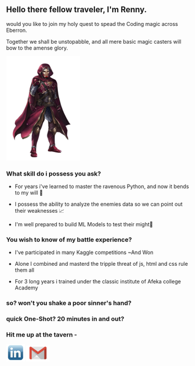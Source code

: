 ## Hello there fellow traveler, I'm Renny.

would you like to join my holy quest to spead the Coding magic across Eberron.

Together we shall be unstopabble, and all mere basic magic casters will bow to the amense glory.

<img src="https://github.com/RennyCode/Rennycode/blob/main/summoner.png" width="200px">  </img>

### What skill do i possess you ask?

* For years i've learned to master the ravenous Python, and now it bends to my will 🐍

* I possess the ability to analyze the enemies data so we can point out their weaknesses 📈

* I'm well prepared to build ML Models to test their might:snake:

### You wish to know of my battle experience?

* I've participated in many Kaggle competitions ~And Won

* Alone I combined and masterd the tripple threat of js, html and css rule them all

* For 3 long years i trained under the classic institute of Afeka college Academy 

### so? won't you shake a poor sinner's hand?
### quick One-Shot? 20 minutes in and out?

### Hit me up at the tavern - 

<a href="https://www.linkedin.com/in/renny-wang-8a2934223/"><img src="https://github.com/RennyCode/Rennycode/blob/main/linkedInIcon.png" width="50px"></a>
<a href="mailto:rennywang96@gmail.com"><img src="https://github.com/RennyCode/Rennycode/blob/main/gmail-logo-icon.png" width="64px" padding-bottom="3px"></a>
